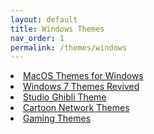 ```yaml
---
layout: default
title: Windows Themes
nav_order: 1
permalink: /themes/windows
---
```


<div class="card">
  <div class="container">
    <lu>
      <li class="text-delta"><a href="https://the-back-room.github.io/themes/windows/macos-themes-for-windows.md" target="_blank">MacOS Themes for Windows</a></li>
      <li class="text-delta"><a href="https://the-back-room.github.io/themes/windows/windows-seven-themes-revived.md" target="_blank">Windows 7 Themes Revived</a></li>
      <li class="text-delta"><a href="https://the-back-room.github.io/themes/windows/studio-ghibli-themes.md" target="_blank">Studio Ghibli Theme</a></li>
      <li class="text-delta"><a href="https://the-back-room.github.io/themes/windows/cartoon-network-themes.md" target="_blank">Cartoon Network Themes</a></li>
      <li class="text-delta"><a href="https://the-back-room.github.io/themes/windows/gaming-themes.md" target="_blank">Gaming Themes</a></li>
    </lu>
  </div>
</div>